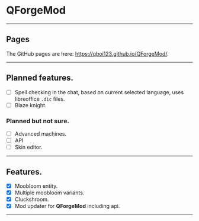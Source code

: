 # QForgeMod  

***
## Pages
The GitHub pages are here: https://qboi123.github.io/QForgeMod/.
***
## Planned features.
 - [ ] Spell checking in the chat, based on current selected language, uses libreoffice `.dic` files.
 - [ ] Blaze knight.
    
### Planned but not sure.
 - [ ] Advanced machines.
 - [ ] API
 - [ ] Skin editor.
***

## Features.
 - [x] Moobloom entity.
 - [x] Multiple moobloom variants.
 - [x] Cluckshroom.
 - [x] Mod updater for **QForgeMod** including api.
***
